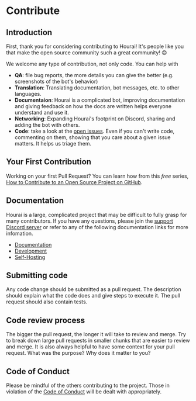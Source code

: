 # Contribute

## Introduction

First, thank you for considering contributing to Hourai! It's people like you that make the open source community such a great community! 😊

We welcome any type of contribution, not only code. You can help with
- **QA**: file bug reports, the more details you can give the better (e.g.
  screenshots of the bot's behavior)
- **Translation**: Translating documentation, bot messages, etc. to other
  languages.
- **Documentaion**: Hourai is a complicated bot, improving documentation and
  giving feedback on how the docs are written helps everyone understand and use
  it.
- **Networking**: Expanding Hourai's footprint on Discord, sharing and adding
  the bot with others.
- **Code**: take a look at the [open issues](issues). Even if you can't write
  code, commenting on them, showing that you care about a given issue matters.
  It helps us triage them.

## Your First Contribution

Working on your first Pull Request? You can learn how from this *free* series, [How to Contribute to an Open Source Project on GitHub](https://egghead.io/series/how-to-contribute-to-an-open-source-project-on-github).

## Documentation

Hourai is a large, complicated project that may be difficult to fully grasp for
many contributors.  If you have any questions, please join the [support Discord
server](https://discord.gg/UydKWHX) or refer to any of the following
documentation links for more infomation.

 * [Documentation](https://docs.hourai.gg/)
 * [Development](https://docs.hourai.gg/Development)
 * [Self-Hosting](https://docs.hourai.gg/Self-Hosting)

## Submitting code

Any code change should be submitted as a pull request. The description should
explain what the code does and give steps to execute it. The pull request
should also contain tests.

## Code review process

The bigger the pull request, the longer it will take to review and merge. Try to break down large pull requests in smaller chunks that are easier to review and merge.
It is also always helpful to have some context for your pull request. What was the purpose? Why does it matter to you?

## Code of Conduct

Please be mindful of the others contributing to the project. Those in violation
of the [Code of Conduct](./CODE_OF_CONDUCT.md) will be dealt with appropriately.

<!-- This `CONTRIBUTING.md` is based on @nayafia's template https://github.com/nayafia/contributing-template -->
